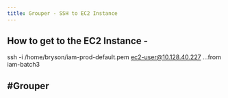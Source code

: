 ```yaml
---
title: Grouper - SSH to EC2 Instance
---
```


## How to get to the EC2 Instance -
ssh -i /home/bryson/iam-prod-default.pem ec2-user@10.128.40.227
...from iam-batch3
## #Grouper
